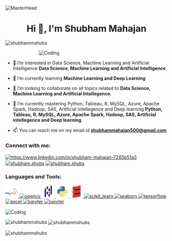 
![MasterHead](https://nielseniq.com/wp-content/uploads/sites/4/2021/02/data-science-icon-animation-banner-clockwise-4.gif)
<h1 align="center">Hi 👋, I'm Shubham Mahajan</h1>
<p align="left"> <img src="https://komarev.com/ghpvc/?username=shubhammshubs&label=Profile%20views&color=0e75b6&style=flat" alt="shubhammshubs" /> </p>
<img align="right" alt="Coding" width="400" src="https://indoanalytica.com/static/images/data-science-5.gif">

<p align="left"> <a href="https://twitter.com/" target="blank"><img src="https://img.shields.io/twitter/follow/?logo=twitter&style=for-the-badge" alt="" /></a> </p>

- 👀 I’m interested in Data Science, Machine Learning and Artificial Intelligence **Data Science, Machine Learning and Artificial Intelligence**

- 🔭 I’m currently learning **Machine Learning and Deep Learning**

- 💞️ I’m looking to collaborate on all topics related to **Data Science, Machine Learning and Artificial Intellegence.**

- 💬 I’m currently mastering Python, Tableau, R, MySQL, Azure, Apache Spark, Hadoop, SAS, Artificial intellegence and Deep learning **Python, Tableau, R, MySQL, Azure, Apache Spark, Hadoop, SAS, Artificial intellegence and Deep learning**

- 📫 You can reach me on my email id **shubhammahajan500@gmail.com**
<!-- <img align="right" alt="Coding" width="400" src="https://i.pinimg.com/originals/98/28/0c/98280c9ae6e97b29681fccbf04e57117.gif"> -->
<h3 align="left">Connect with me:  </h3>
<p align="left">
<a href="https://linkedin.com/in/https://www.linkedin.com/in/shubham-mahajan-7265b51a3/" target="blank"><img align="center" src="https://raw.githubusercontent.com/rahuldkjain/github-profile-readme-generator/master/src/images/icons/Social/linked-in-alt.svg" alt="https://www.linkedin.com/in/shubham-mahajan-7265b51a3" height="30" width="40" /></a>
<a href="https://instagram.com/shubham.shubs" target="blank"><img align="center" src="https://raw.githubusercontent.com/rahuldkjain/github-profile-readme-generator/master/src/images/icons/Social/instagram.svg" alt="shubham.shubs" height="30" width="40" /></a> 
 <a href="shubhammahajan500@gmail.com" target="blank"><img align="center" src="https://raw.githubusercontent.com/BEPb/BEPb/master/assets/gmail.svg" alt="shubham.shubs" height="30" width="40" /></a> 
</p>

<h3 align="left">Languages and Tools:</h3>
<p align="left"> <a href="https://www.mysql.com/" target="_blank" rel="noreferrer"> <img src="https://raw.githubusercontent.com/devicons/devicon/master/icons/mysql/mysql-original-wordmark.svg" alt="mysql" width="40" height="40"/> </a> <a href="https://opencv.org/" target="_blank" rel="noreferrer"> <img src="https://www.vectorlogo.zone/logos/opencv/opencv-icon.svg" alt="opencv" width="40" height="40"/> </a> <a href="https://pandas.pydata.org/" target="_blank" rel="noreferrer"> <img src="https://raw.githubusercontent.com/devicons/devicon/2ae2a900d2f041da66e950e4d48052658d850630/icons/pandas/pandas-original.svg" alt="pandas" width="40" height="40"/> </a> <a href="https://www.python.org" target="_blank" rel="noreferrer"> <img src="https://raw.githubusercontent.com/devicons/devicon/master/icons/python/python-original.svg" alt="python" width="40" height="40"/> </a> <a href="https://www.scala-lang.org" target="_blank" rel="noreferrer"> <img src="https://raw.githubusercontent.com/devicons/devicon/master/icons/scala/scala-original.svg" alt="scala" width="40" height="40"/> </a> <a href="https://scikit-learn.org/" target="_blank" rel="noreferrer"> <img src="https://upload.wikimedia.org/wikipedia/commons/0/05/Scikit_learn_logo_small.svg" alt="scikit_learn" width="40" height="40"/> </a> <a href="https://seaborn.pydata.org/" target="_blank" rel="noreferrer"> <img src="https://seaborn.pydata.org/_images/logo-mark-lightbg.svg" alt="seaborn" width="40" height="40"/> </a> <a href="https://www.tensorflow.org" target="_blank" rel="noreferrer"> <img src="https://www.vectorlogo.zone/logos/tensorflow/tensorflow-icon.svg" alt="tensorflow" width="40" height="40"/> </a> </a> <a href="(https://www.microsoft.com/en-in/microsoft-365/excel)" target="_blank" rel="noreferrer"> <img src="https://download.logo.wine/logo/Microsoft_Excel/Microsoft_Excel-Logo.wine.png" alt="excel" width="40" height="40"/> </a> <a href="https://jupyter.org/" target="_blank" rel="noreferrer"> <img src="https://user-images.githubusercontent.com/94888819/179537708-2241ab23-8c86-40c6-8fa9-f3979be75ade.png" alt="jupyter" width="40" height="40"/> </a> <a href="https://colab.research.google.com/" target="_blank" rel="noreferrer"> <img src="https://user-images.githubusercontent.com/94888819/179532814-fa9beb8f-0fd6-4160-8d47-650af59c58a1.png" alt="jupyter" width="40" height="40"/> </a> </p>

<img align="center" alt="Coding" width="800" src="https://camo.githubusercontent.com/e980be186738d95527c09835a4b363eceefe8750a96b65fd8b1293502de53c9b/68747470733a2f2f7374617469632e7769787374617469632e636f6d2f6d656469612f3365393962395f66353361316361623935616534646664393338613162663661316136326634397e6d76322e676966">

<p><img align="left" src="https://github-readme-stats.vercel.app/api/top-langs?username=shubhammshubs&show_icons=true&locale=en&layout=compact" alt="shubhammshubs" /></p>

<p>&nbsp;<img align="center" src="https://github-readme-stats.vercel.app/api?username=shubhammshubs&show_icons=true&locale=en" alt="shubhammshubs" </p>

<p><img align="center" src="https://github-readme-streak-stats.herokuapp.com/?user=shubhammshubs&" alt="shubhammshubs" /></p>
